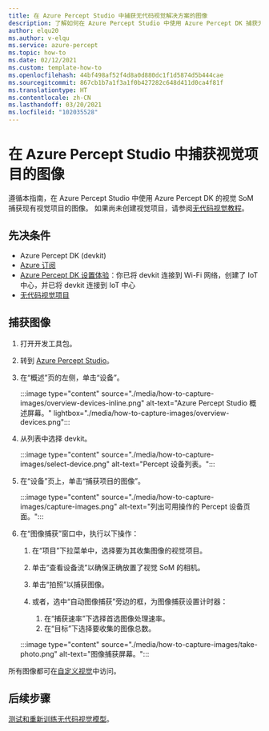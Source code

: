 ```yaml
---
title: 在 Azure Percept Studio 中捕获无代码视觉解决方案的图像
description: 了解如何在 Azure Percept Studio 中使用 Azure Percept DK 捕获无代码视觉解决方案的图像
author: elqu20
ms.author: v-elqu
ms.service: azure-percept
ms.topic: how-to
ms.date: 02/12/2021
ms.custom: template-how-to
ms.openlocfilehash: 44bf498af52f4d8a0d880dc1f1d5874d5b444cae
ms.sourcegitcommit: 867cb1b7a1f3a1f0b427282c648d411d0ca4f81f
ms.translationtype: HT
ms.contentlocale: zh-CN
ms.lasthandoff: 03/20/2021
ms.locfileid: "102035528"
---
```

# <a name="capture-images-for-a-vision-project-in-azure-percept-studio"></a>在 Azure Percept Studio 中捕获视觉项目的图像

遵循本指南，在 Azure Percept Studio 中使用 Azure Percept DK 的视觉 SoM 捕获现有视觉项目的图像。 如果尚未创建视觉项目，请参阅[无代码视觉教程](./tutorial-nocode-vision.md)。

## <a name="prerequisites"></a>先决条件

- Azure Percept DK (devkit)
- [Azure 订阅](https://azure.microsoft.com/free/)
- [Azure Percept DK 设置体验](./quickstart-percept-dk-set-up.md)：你已将 devkit 连接到 Wi-Fi 网络，创建了 IoT 中心，并已将 devkit 连接到 IoT 中心
- [无代码视觉项目](./tutorial-nocode-vision.md)

## <a name="capture-images"></a>捕获图像

1. 打开开发工具包。

1. 转到 [Azure Percept Studio](https://go.microsoft.com/fwlink/?linkid=2135819)。

1. 在“概述”页的左侧，单击“设备”。

    :::image type="content" source="./media/how-to-capture-images/overview-devices-inline.png" alt-text="Azure Percept Studio 概述屏幕。" lightbox="./media/how-to-capture-images/overview-devices.png":::

1. 从列表中选择 devkit。

    :::image type="content" source="./media/how-to-capture-images/select-device.png" alt-text="Percept 设备列表。":::

1. 在“设备”页上，单击“捕获项目的图像”。

    :::image type="content" source="./media/how-to-capture-images/capture-images.png" alt-text="列出可用操作的 Percept 设备页面。":::

1. 在“图像捕获”窗口中，执行以下操作：

    1. 在“项目”下拉菜单中，选择要为其收集图像的视觉项目。

    1. 单击“查看设备流”以确保正确放置了视觉 SoM 的相机。

    1. 单击“拍照”以捕获图像。

    1. 或者，选中“自动图像捕获”旁边的框，为图像捕获设置计时器：

        1. 在“捕获速率”下选择首选图像处理速率。
        1. 在“目标”下选择要收集的图像总数。

    :::image type="content" source="./media/how-to-capture-images/take-photo.png" alt-text="图像捕获屏幕。":::

所有图像都可在[自定义视觉](https://www.customvision.ai/)中访问。

## <a name="next-steps"></a>后续步骤

[测试和重新训练无代码视觉模型](https://docs.microsoft.com/azure/cognitive-services/custom-vision-service/test-your-model)。